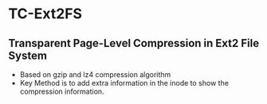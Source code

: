 # TC-Ext2FS 
##  Transparent Page-Level Compression in Ext2 File System
- Based on gzip and lz4 compression algorithm
- Key Method is to add extra information in the inode to show the compression information.

